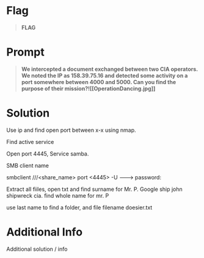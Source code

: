 # Flag

> **FLAG**

# Prompt

> **We intercepted a document exchanged between two CIA operators. We noted the IP as 158.39.75.16 and detected some activity on a port somewhere between 4000 and 5000. Can you find the purpose of their mission?![[OperationDancing.jpg]]**

# Solution

Use ip and find open port between x-x using nmap.

Find active service

Open port 4445, Service samba.

SMB client name 

smbclient //<ip>/<share_name> port <4445> -U <username> 
---> password: <jennifer>

Extract all fiiles, open txt and find surname for Mr. P.
Google ship john shipwreck cia. find whole name for mr. P

use last name to find a folder, and file filename doesier.txt

# Additional Info

Additional solution / info
